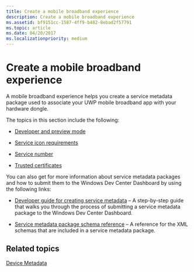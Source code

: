 ```yaml
---
title: Create a mobile broadband experience
description: Create a mobile broadband experience
ms.assetid: bf9151cc-1587-4ff9-b482-8ebad2f57791
ms.topic: article
ms.date: 04/20/2017
ms.localizationpriority: medium
---
```


# Create a mobile broadband experience


A mobile broadband experience helps you create a service metadata package used to associate your UWP mobile broadband app with your hardware dongle.

The topics in this section include the following:

-   [Developer and preview mode](https://msdn.microsoft.com/library/windows/hardware/dn282082.aspx)

-   [Service icon requirements](https://msdn.microsoft.com/library/windows/hardware/dn236416.aspx)

-   [Service number](https://msdn.microsoft.com/library/windows/hardware/dn236413.aspx)

-   [Trusted certificates](https://msdn.microsoft.com/library/windows/hardware/dn486876.aspx)

You can also get for more information about service metadata packages and how to submit them to the Windows Dev Center Dashboard by using the following links:

-   [Developer guide for creating service metadata](https://msdn.microsoft.com/library/windows/hardware/dn973080) – A step-by-step guide that walks you through the process of submitting a service metadata package to the Windows Dev Center Dashboard.

-   [Service metadata package schema reference](https://msdn.microsoft.com/library/windows/hardware/dn973175) – A reference for the XML schemas that are included in a service metadata package.

## <span id="related_topics"></span>Related topics


[Device Metadata](https://msdn.microsoft.com/library/windows/hardware/br230800.aspx)

 

 

